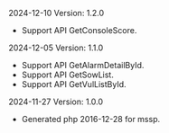 2024-12-10 Version: 1.2.0
- Support API GetConsoleScore.


2024-12-05 Version: 1.1.0
- Support API GetAlarmDetailById.
- Support API GetSowList.
- Support API GetVulListById.


2024-11-27 Version: 1.0.0
- Generated php 2016-12-28 for mssp.

